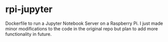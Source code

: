 # rpi-jupyter
Dockerfile to run a Jupyter Notebook Server on a Raspberry Pi. I just made minor modifications to the code in the original repo but plan to add more functionality in future.
